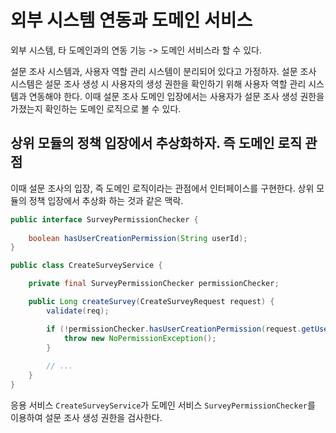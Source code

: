 # 외부 시스템 연동과 도메인 서비스

외부 시스템, 타 도메인과의 연동 기능 -> 도메인 서비스라 할 수 있다.

설문 조사 시스템과, 사용자 역할 관리 시스템이 분리되어 있다고 가정하자. 설문 조사 시스템은 설문 조사 생성 시 사용자의 생성 권한을 확인하기 위해
사용자 역할 관리 시스템과 연동해야 한다. 이때 설문 조사 도메인 입장에서는 사용자가 설문 조사 생성 권한을 가졌는지 확인하는 도메인 로직으로 볼 수 있다.

## 상위 모듈의 정책 입장에서 추상화하자. 즉 도메인 로직 관점

이때 설문 조사의 입장, 즉 도메인 로직이라는 관점에서 인터페이스를 구현한다. 상위 모듈의 정책 입장에서 추상화 하는 것과 같은 맥락.

```java
public interface SurveyPermissionChecker {
    
    boolean hasUserCreationPermission(String userId);
}
```

```java
public class CreateSurveyService {

    private final SurveyPermissionChecker permissionChecker;

    public Long createSurvey(CreateSurveyRequest request) {
        validate(req);

        if (!permissionChecker.hasUserCreationPermission(request.getUserId())) {
            throw new NoPermissionException();
        }
        
        // ...
    }
}
```

응용 서비스 `CreateSurveyService`가 도메인 서비스 `SurveyPermissionChecker`를 이용하여 설문 조사 생성 권한을 검사한다.
